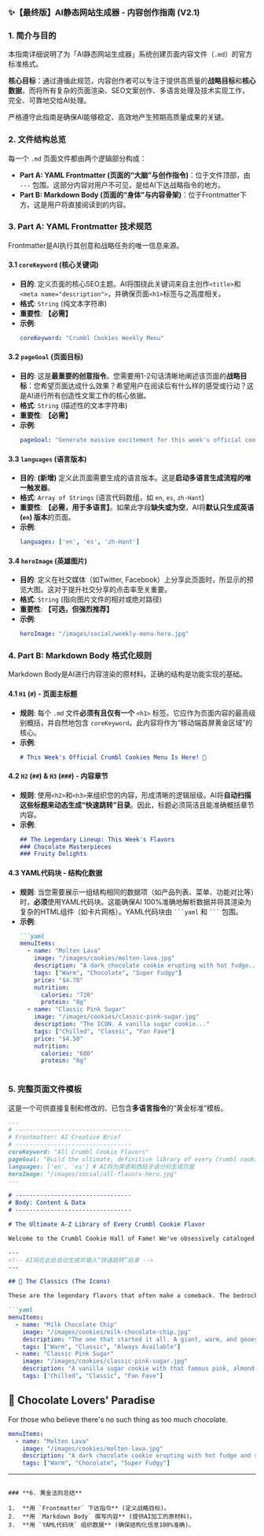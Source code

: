 
### ✨【最终版】AI静态网站生成器 - 内容创作指南 (V2.1)

### **1. 简介与目的**

本指南详细说明了为「AI静态网站生成器」系统创建页面内容文件（`.md`）的官方标准格式。

**核心目标**：通过遵循此规范，内容创作者可以专注于提供高质量的**战略目标**和**核心数据**，而将所有复杂的页面渲染、SEO文案创作、多语言处理及技术实现工作，完全、可靠地交给AI处理。

严格遵守此指南是确保AI能够稳定、高效地产生预期高质量成果的关键。

### **2. 文件结构总览**

每一个 `.md` 页面文件都由两个逻辑部分构成：

*   **Part A: YAML Frontmatter (页面的“大脑”与创作指令)**：位于文件顶部，由 `---` 包围。这部分内容对用户不可见，是给AI下达战略指令的地方。
*   **Part B: Markdown Body (页面的“身体”与内容骨架)**：位于Frontmatter下方。这是用户将直接阅读到的内容。

### **3. Part A: YAML Frontmatter 技术规范**

Frontmatter是AI执行其创意和战略任务的唯一信息来源。

#### **3.1 `coreKeyword` (核心关键词)**

*   **目的**: 定义页面的核心SEO主题。AI将围绕此关键词来自主创作`<title>`和`<meta name="description">`，并确保页面`<h1>`标签与之高度相关。
*   **格式**: `String` (纯文本字符串)
*   **重要性**: **【必需】**
*   **示例**:
    ```yaml
    coreKeyword: "Crumbl Cookies Weekly Menu"
    ```

#### **3.2 `pageGoal` (页面目标)**

*   **目的**: 这是**最重要的创意指令**。您需要用1-2句话清晰地阐述该页面的**战略目标**：您希望页面达成什么效果？希望用户在阅读后有什么样的感受或行动？这是AI进行所有创造性文案工作的核心依据。
*   **格式**: `String` (描述性的文本字符串)
*   **重要性**: **【必需】**
*   **示例**:
    ```yaml
    pageGoal: "Generate massive excitement for this week's official cookie lineup. The tone should be urgent and fun, making users feel they'll miss out if they don't see the menu. The content needs to feel like an insider's scoop with honest reviews."
    ```

#### **3.3 `languages` (语言版本)**

*   **目的**: **(新增)** 定义此页面需要生成的语言版本。这是**启动多语言生成流程的唯一触发器**。
*   **格式**: `Array of Strings` (语言代码数组，如 `en`, `es`, `zh-Hant`)
*   **重要性**: **【必需，用于多语言】**。如果此字段**缺失或为空**，AI将**默认只生成英语 (`en`) 版本**的页面。
*   **示例**:
    ```yaml
    languages: ['en', 'es', 'zh-Hant']
    ```

#### **3.4 `heroImage` (英雄图片)**

*   **目的**: 定义在社交媒体（如Twitter, Facebook）上分享此页面时，所显示的预览大图。这对于提升社交分享的点击率至关重要。
*   **格式**: `String` (指向图片文件的相对或绝对路径)
*   **重要性**: **【可选，但强烈推荐】**
*   **示例**:
    ```yaml
    heroImage: "/images/social/weekly-menu-hero.jpg"
    ```

### **4. Part B: Markdown Body 格式化规则**

Markdown Body是AI进行内容渲染的原材料。正确的结构是功能实现的基础。

#### **4.1 `H1` (`#`) - 页面主标题**

*   **规则**: 每个 `.md` 文件**必须有且仅有一个** `<h1>` 标签。它应作为页面内容的最高级别概括，并自然地包含 `coreKeyword`。此内容将作为“移动端首屏黄金区域”的核心。
*   **示例**:
    ```markdown
    # This Week's Official Crumbl Cookies Menu Is Here! 🤯
    ```

#### **4.2 `H2` (`##`) & `H3` (`###`) - 内容章节**

*   **规则**: 使用`<h2>`和`<h3>`来组织您的内容，形成清晰的逻辑层级。AI将**自动扫描这些标题来动态生成“快速跳转”目录**。因此，标题必须简洁且能准确概括章节内容。
*   **示例**:
    ```markdown
    ## The Legendary Lineup: This Week's Flavors
    ### Chocolate Masterpieces
    ### Fruity Delights
    ```

#### **4.3 YAML代码块 - 结构化数据**

*   **规则**: 当您需要展示一组结构相同的数据项（如产品列表、菜单、功能对比等）时，**必须**使用YAML代码块。这能确保AI 100%准确地解析数据并将其渲染为复杂的HTML组件（如卡片网格）。YAML代码块由 ` ```yaml ` 和 ` ``` ` 包围。
*   **示例**:
    ```markdown
    ```yaml
    menuItems:
      - name: "Molten Lava"
        image: "/images/cookies/molten-lava.jpg"
        description: "A dark chocolate cookie erupting with hot fudge..."
        tags: ["Warm", "Chocolate", "Super Fudgy"]
        price: "$4.78"
        nutrition:
          calories: "720"
          protein: "8g"
      - name: "Classic Pink Sugar"
        image: "/images/cookies/classic-pink-sugar.jpg"
        description: "The ICON. A vanilla sugar cookie..."
        tags: ["Chilled", "Classic", "Fan Fave"]
        price: "$4.50"
        nutrition:
          calories: "680"
          protein: "6g"
    ```
    ```

### **5. 完整页面文件模板**

这是一个可供直接复制和修改的、已包含**多语言指令**的“黄金标准”模板。

```markdown
---
# ---------------------------------
# Frontmatter: AI Creative Brief
# ---------------------------------
coreKeyword: "All Crumbl Cookie Flavors"
pageGoal: "Build the ultimate, definitive library of every Crumbl cookie ever made. The tone should be encyclopedic but exciting, making users feel like they've found a secret vault of cookie knowledge. Encourage them to explore different categories."
languages: ['en', 'es'] # AI将为英语和西班牙语分别生成页面
heroImage: "/images/social/all-flavors-hero.jpg"
---

# ---------------------------------
# Body: Content & Data
# ---------------------------------

# The Ultimate A-Z Library of Every Crumbl Cookie Flavor

Welcome to the Crumbl Cookie Hall of Fame! We've obsessively cataloged every single cookie flavor released. Whether you're a curious newcomer or a seasoned fan looking for a nostalgic favorite, you've come to the right place.

---
<!-- AI将在此处自动生成并插入“快速跳转”目录 -->
---

## 🍪 The Classics (The Icons)

These are the legendary flavors that often make a comeback. The bedrock of the Crumbl universe!

```yaml
menuItems:
  - name: "Milk Chocolate Chip"
    image: "/images/cookies/milk-chocolate-chip.jpg"
    description: "The one that started it all. A giant, warm, and gooey cookie packed with milk chocolate chips. Simply perfect."
    tags: ["Warm", "Classic", "Always Available"]
  - name: "Classic Pink Sugar"
    image: "/images/cookies/classic-pink-sugar.jpg"
    description: "A vanilla sugar cookie with that famous pink, almond-infused frosting. A true fan favorite."
    tags: ["Chilled", "Classic", "Fan Fave"]
```

## 🍫 Chocolate Lovers' Paradise

For those who believe there's no such thing as too much chocolate.

```yaml
menuItems:
  - name: "Molten Lava"
    image: "/images/cookies/molten-lava.jpg"
    description: "A dark chocolate cookie erupting with hot fudge and sprinkled with powdered sugar."
    tags: ["Warm", "Chocolate", "Super Fudgy"]
```

---
```

### **6. 黄金法则总结**

1.  **用 `Frontmatter` 下达指令** (定义战略目标)。
2.  **用 `Markdown Body` 撰写内容** (提供AI加工的原材料)。
3.  **用 `YAML代码块` 组织数据** (确保结构化信息100%准确)。

